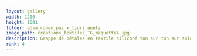 ```yaml
---
layout: gallery
width: 1200
height: 1601
folder: adva_cohen_paz_x_tzuri_gueta
image_path: creations_textiles_TG_maquette4.jpg
description: Grappe de pétales en textile siliconé ton sur ton sur soie Corail
rank: 4
---
```

